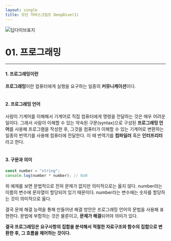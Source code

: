 ```yaml
---
layout: single
title: 모던 자바스크립트 DeepDive(1)
---
```


![딥다이브표지](https://media.vlpt.us/images/niyu/post/11b5c281-831d-402f-9854-93defa5d533c/%EB%AA%A8%EB%8D%98%EC%9E%90%EB%B0%94%EC%8A%A4%ED%81%AC%EB%A6%BD%ED%8A%B8%20%EC%8D%B8%EB%84%A4%EC%9D%BC.png?w=768)

# 01. 프로그래밍

---

#### 1. 프로그래밍이란

**프로그래밍**이란 컴퓨터에게 실행을 요구하는 일종의 **커뮤니케이션**이다.
<br/><br/>

#### 2. 프로그래밍 언어

사람이 기계어를 이해해서 기계어로 직접 컴퓨터에게 명령을 전달하는 것은 매우 어려운 일이다. 그래서 사람이 이해할 수 있는 약속된 구문(syntax)으로 구성된 **프로그래밍 언어**를 사용해 프로그램을 작성한 후, 그것을 컴퓨터가 이해할 수 있는 기계어로 변환하는 일종의 번역기를 사용해 컴퓨터에 전달한다. 이 때 번역기를 **컴파일러** 혹은 **인터프리터**라고 한다.<br/><br/>

#### 3. 구문과 의미

```javascript
const number = "string";
console.log(number * number); // NaN
```

위 예제를 보면 문법적으로 전혀 문제가 없지만 의미적으로는 옳지 않다. number라는 이름의 변수에 문자열이 할당되어 있기 때문이다. number라는 변수에는 숫자를 할당하는 것이 의미적으로 옳다.

결국 문제 해결 능력을 통해 만들어낸 해결 방안은 프로그래밍 언어의 문법을 사용해 표현한다. 문법에 부합하는 것은 물론이고, **문제가 해결**되어야 의미가 있다.

**결국 프로그래밍은 요구사항의 집합을 분석해서 적절한 자료구조와 함수의 집합으로 변환한 후, 그 흐름을 제어하는 것이다.**
